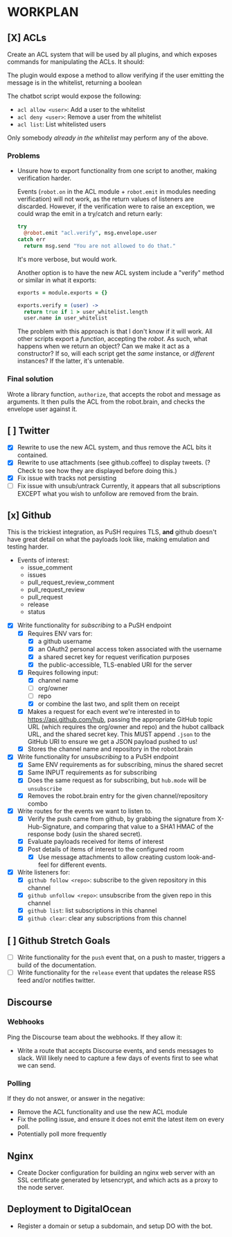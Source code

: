 # WORKPLAN

## [X] ACLs

Create an ACL system that will be used by all plugins, and which exposes
commands for manipulating the ACLs. It should:

The plugin would expose a method to allow verifying if the user emitting the
message is in the whitelist, returning a boolean

The chatbot script would expose the following:

- `acl allow <user>`: Add a user to the whitelist
- `acl deny <user>`: Remove a user from the whitelist
- `acl list`: List whitelisted users

Only somebody _already in the whitelist_ may perform any of the above.

### Problems

- Unsure how to export functionality from one script to another, making
  verification harder.
  
  Events (`robot.on` in the ACL module + `robot.emit` in modules needing
  verification) will not work, as the return values of listeners are discarded.
  However, if the verification were to raise an exception, we could wrap the
  emit in a try/catch and return early:

  ```coffeescript
  try
    @robot.emit "acl.verify", msg.envelope.user
  catch err
    return msg.send "You are not allowed to do that."
  ```

  It's more verbose, but would work.

  Another option is to have the new ACL system include a "verify" method or
  similar in what it exports:

  ```coffeescript
  exports = module.exports = {}

  exports.verify = (user) ->
    return true if 1 > user_whitelist.length
    user.name in user_whitelist
  ```

  The problem with this approach is that I don't know if it will work. All
  other scripts export a _function_, accepting the _robot_. As such, what
  happens when we return an object? Can we make it act as a constructor?
  If so, will each script get the _same_ instance, or _different_ instances? If
  the latter, it's untenable.

### Final solution

Wrote a library function, `authorize`, that accepts the robot and message as
arguments. It then pulls the ACL from the robot.brain, and checks the envelope
user against it.

## [ ] Twitter

- [x] Rewrite to use the new ACL system, and thus remove the ACL bits it contained.
- [x] Rewrite to use attachments (see github.coffee) to display tweets. (? Check to
  see how they are displayed before doing this.)
- [x] Fix issue with tracks not persisting
- [ ] Fix issue with unsub/untrack
  Currently, it appears that all subscriptions EXCEPT what you wish to unfollow
  are removed from the brain.

## [x] Github

This is the trickiest integration, as PuSH requires TLS, **and** github doesn't
have great detail on what the payloads look like, making emulation and testing
harder.

- Events of interest:
  - issue_comment
  - issues
  - pull_request_review_comment
  - pull_request_review
  - pull_request
  - release
  - status
- [x] Write functionality for _subscribing_ to a PuSH endpoint
  - [x] Requires ENV vars for:
    - [x] a github username
    - [x] an OAuth2 personal access token associated with the username
    - [x] a shared secret key for request verification purposes
    - [x] the public-accessible, TLS-enabled URI for the server
  - [x] Requires following input:
    - [x] channel name
    - [ ] org/owner
    - [ ] repo
    - [x] or combine the last two, and split them on receipt
  - [x] Makes a request for each event we're interested in to
    https://api.github.com/hub, passing the appropriate GitHub topic URL (which
    requires the org/owner and repo) and the hubot callback URL, and the shared
    secret key. This MUST append `.json` to the GitHub URI to ensure we get a
    JSON payload pushed to us!
  - [x] Stores the channel name and repository in the robot.brain
- [x] Write functionality for _unsubscribing_ to a PuSH endpoint
  - [x] Same ENV requirements as for subscribing, minus the shared secret
  - [x] Same INPUT requirements as for subscribing
  - [x] Does the same request as for subscribing, but `hub.mode` will be
    `unsubscribe`
  - [x] Removes the robot.brain entry for the given channel/repository combo
- [x] Write routes for the events we want to listen to.
  - [x] Verify the push came from github, by grabbing the signature from
    X-Hub-Signature, and comparing that value to a SHA1 HMAC of the response
    body (usin the shared secret).
  - [x] Evaluate payloads received for items of interest
  - [x] Post details of items of interest to the configured room
    - [x] Use message attachments to allow creating custom look-and-feel for
      different events.
- [x] Write listeners for:
  - [x] `github follow <repo>`: subscribe to the given repository in this channel
  - [x] `github unfollow <repo>`: unsubscribe from the given repo in this channel
  - [x] `github list`: list subscriptions in this channel
  - [x] `github clear`: clear any subscriptions from this channel

## [ ] Github Stretch Goals

- [ ] Write functionality for the `push` event that, on a push to master, triggers
  a build of the documentation. 
- [ ] Write functionality for the `release` event that updates the release RSS
  feed and/or notifies twitter.

## Discourse

### Webhooks

Ping the Discourse team about the webhooks. If they allow it:

- Write a route that accepts Discourse events, and sends messages to slack. Will
  likely need to capture a few days of events first to see what we can send.

### Polling

If they do not answer, or answer in the negative:

- Remove the ACL functionality and use the new ACL module
- Fix the polling issue, and ensure it does not emit the latest item on every
  poll.
- Potentially poll more frequently

## Nginx

- Create Docker configuration for building an nginx web server with an SSL
  certificate generated by letsencrypt, and which acts as a proxy to the node
  server.

## Deployment to DigitalOcean

- Register a domain or setup a subdomain, and setup DO with the bot.
